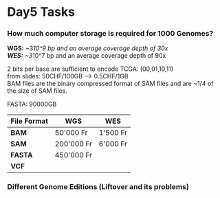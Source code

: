 # Day5 Tasks  

### How much computer storage is required for 1000 Genomes?  

**WGS:** ~3*10^9 bp and an average coverage depth of 30x  
**WES:** ~3*10^7 bp and an average coverage depth of 90x  

2 bits per base are sufficient to encode TCGA: (00,01,10,11)  
from slides: 50CHF/100GB --> 0.5CHF/1GB  
BAM files are the binary compressed format of SAM files and are ~1/4 of the size of SAM files.  

FASTA: 90000GB

File Format | WGS | WES
----------- | --- | ---
**BAM** | 50'000 Fr | 1'500 Fr
**SAM** | 200'000 Fr | 6'000 Fr
**FASTA** |450'000 Fr |
**VCF** ||


### Different Genome Editions (Liftover and its problems)
